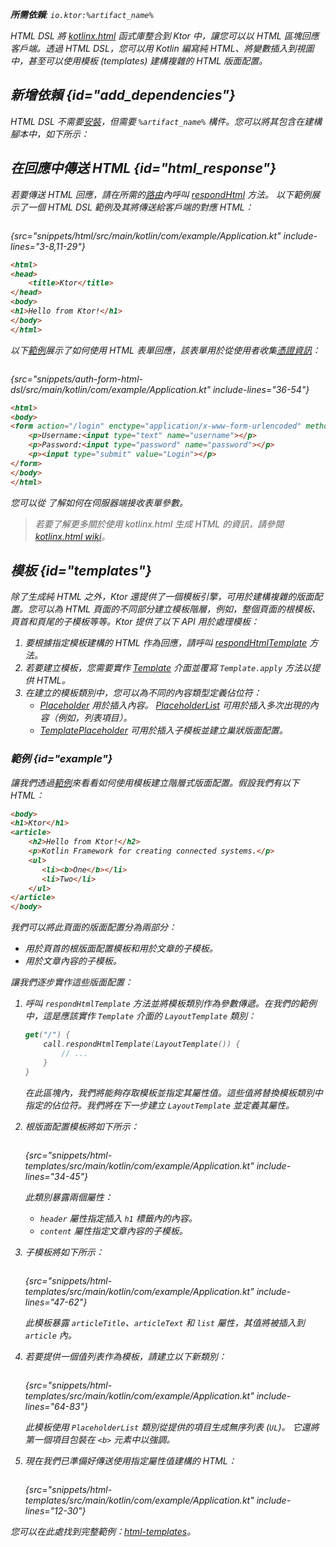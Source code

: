 [//]: # (title: HTML DSL)

<var name="artifact_name" value="ktor-server-html-builder"/>
<tldr>
<p>
<b>所需依賴</b>: <code>io.ktor:%artifact_name%</code>
</p>
<var name="example_name" value="html"/>
<include from="lib.topic" element-id="download_example"/>
<include from="lib.topic" element-id="native_server_supported"/>
</tldr>

HTML DSL 將 [kotlinx.html](https://github.com/Kotlin/kotlinx.html) 函式庫整合到 Ktor 中，讓您可以以 HTML 區塊回應客戶端。透過 HTML DSL，您可以用 Kotlin 編寫純 HTML、將變數插入到視圖中，甚至可以使用模板 (templates) 建構複雜的 HTML 版面配置。

## 新增依賴 {id="add_dependencies"}
HTML DSL 不需要[安裝](server-plugins.md#install)，但需要 `%artifact_name%` 構件。您可以將其包含在建構腳本中，如下所示：

<include from="lib.topic" element-id="add_ktor_artifact"/>
  

## 在回應中傳送 HTML {id="html_response"}
若要傳送 HTML 回應，請在所需的[路由](server-routing.md)內呼叫 [respondHtml](https://api.ktor.io/ktor-server/ktor-server-plugins/ktor-server-html-builder/io.ktor.server.html/respond-html.html) 方法。
以下範例展示了一個 HTML DSL 範例及其將傳送給客戶端的對應 HTML：

<tabs>
<tab title="Kotlin">

```kotlin
```
{src="snippets/html/src/main/kotlin/com/example/Application.kt" include-lines="3-8,11-29"}

</tab>
<tab title="HTML">

```html
<html>
<head>
    <title>Ktor</title>
</head>
<body>
<h1>Hello from Ktor!</h1>
</body>
</html>
```

</tab>
</tabs>

以下[範例](https://github.com/ktorio/ktor-documentation/tree/%ktor_version%/codeSnippets/snippets/auth-form-html-dsl)展示了如何使用 HTML 表單回應，該表單用於從使用者收集[憑證資訊](server-form-based-auth.md)：

<tabs>
<tab title="Kotlin">

```kotlin
```
{src="snippets/auth-form-html-dsl/src/main/kotlin/com/example/Application.kt" include-lines="36-54"}

</tab>
<tab title="HTML">

```html
<html>
<body>
<form action="/login" enctype="application/x-www-form-urlencoded" method="post">
    <p>Username:<input type="text" name="username"></p>
    <p>Password:<input type="password" name="password"></p>
    <p><input type="submit" value="Login"></p>
</form>
</body>
</html>
```

</tab>
</tabs>

您可以從 [](server-requests.md#form_parameters) 了解如何在伺服器端接收表單參數。

> 若要了解更多關於使用 kotlinx.html 生成 HTML 的資訊，請參閱 [kotlinx.html wiki](https://github.com/Kotlin/kotlinx.html/wiki)。

## 模板 {id="templates"}

除了生成純 HTML 之外，Ktor 還提供了一個模板引擎，可用於建構複雜的版面配置。您可以為 HTML 頁面的不同部分建立模板階層，例如，整個頁面的根模板、頁首和頁尾的子模板等等。Ktor 提供了以下 API 用於處理模板：

1.  要根據指定模板建構的 HTML 作為回應，請呼叫 [respondHtmlTemplate](https://api.ktor.io/ktor-server/ktor-server-plugins/ktor-server-html-builder/io.ktor.server.html/respond-html-template.html) 方法。
2.  若要建立模板，您需要實作 [Template](https://api.ktor.io/ktor-server/ktor-server-plugins/ktor-server-html-builder/io.ktor.server.html/-template/index.html) 介面並覆寫 `Template.apply` 方法以提供 HTML。
3.  在建立的模板類別中，您可以為不同的內容類型定義佔位符：
    *   [Placeholder](https://api.ktor.io/ktor-server/ktor-server-plugins/ktor-server-html-builder/io.ktor.server.html/-placeholder/index.html) 用於插入內容。 [PlaceholderList](https://api.ktor.io/ktor-server/ktor-server-plugins/ktor-server-html-builder/io.ktor.server.html/-placeholder-list/index.html) 可用於插入多次出現的內容（例如，列表項目）。
    *   [TemplatePlaceholder](https://api.ktor.io/ktor-server/ktor-server-plugins/ktor-server-html-builder/io.ktor.server.html/-template-placeholder/index.html) 可用於插入子模板並建立巢狀版面配置。
    

### 範例 {id="example"}
讓我們透過[範例](https://github.com/ktorio/ktor-documentation/tree/%ktor_version%/codeSnippets/snippets/html-templates)來看看如何使用模板建立階層式版面配置。假設我們有以下 HTML：
```html
<body>
<h1>Ktor</h1>
<article>
    <h2>Hello from Ktor!</h2>
    <p>Kotlin Framework for creating connected systems.</p>
    <ul>
       <li><b>One</b></li>
       <li>Two</li>
    </ul>
</article>
</body>
```
我們可以將此頁面的版面配置分為兩部分：
*   用於頁首的根版面配置模板和用於文章的子模板。
*   用於文章內容的子模板。

讓我們逐步實作這些版面配置：
  
1.  呼叫 `respondHtmlTemplate` 方法並將模板類別作為參數傳遞。在我們的範例中，這是應該實作 `Template` 介面的 `LayoutTemplate` 類別：
    ```kotlin
    get("/") {
        call.respondHtmlTemplate(LayoutTemplate()) {
            // ...
        }
    }
    ```
    在此區塊內，我們將能夠存取模板並指定其屬性值。這些值將替換模板類別中指定的佔位符。我們將在下一步建立 `LayoutTemplate` 並定義其屬性。
  
2.  根版面配置模板將如下所示：
    ```kotlin
    ```
    {src="snippets/html-templates/src/main/kotlin/com/example/Application.kt" include-lines="34-45"}

    此類別暴露兩個屬性：
    *   `header` 屬性指定插入 `h1` 標籤內的內容。
    *   `content` 屬性指定文章內容的子模板。

3.  子模板將如下所示：
    ```kotlin
    ```
    {src="snippets/html-templates/src/main/kotlin/com/example/Application.kt" include-lines="47-62"}

    此模板暴露 `articleTitle`、`articleText` 和 `list` 屬性，其值將被插入到 `article` 內。

4.  若要提供一個值列表作為模板，請建立以下新類別：
    ```kotlin
    ```
    {src="snippets/html-templates/src/main/kotlin/com/example/Application.kt" include-lines="64-83"}

    此模板使用 `PlaceholderList` 類別從提供的項目生成無序列表 (`UL`)。
    它還將第一個項目包裝在 `<b>` 元素中以強調。

5.  現在我們已準備好傳送使用指定屬性值建構的 HTML：
    ```kotlin
    ```
    {src="snippets/html-templates/src/main/kotlin/com/example/Application.kt" include-lines="12-30"}

您可以在此處找到完整範例：[html-templates](https://github.com/ktorio/ktor-documentation/tree/%ktor_version%/codeSnippets/snippets/html-templates)。